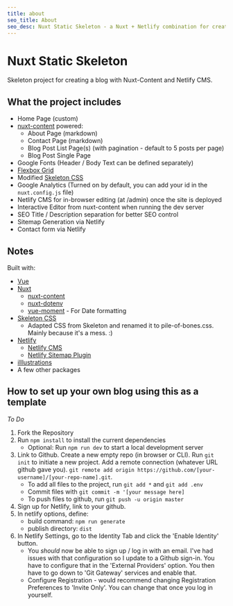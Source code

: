 ```yaml
---
title: about
seo_title: About
seo_desc: Nuxt Static Skeleton - a Nuxt + Netlify combination for creating static websites
---
```


# Nuxt Static Skeleton

Skeleton project for creating a blog with Nuxt-Content and Netlify CMS.

## What the project includes

- Home Page (custom)
- [nuxt-content](https://content.nuxtjs.org/) powered:
    - About Page (markdown)
    - Contact Page (markdown)
    - Blog Post List Page(s) (with pagination - default to 5 posts per page)
    - Blog Post Single Page
- Google Fonts (Header / Body Text can be defined separately)
- [Flexbox Grid](http://flexboxgrid.com/)
- Modified [Skeleton CSS](http://getskeleton.com/)
- Google Analytics (Turned on by default, you can add your id in the `nuxt.config.js` file)
- Netlify CMS for in-browser editing (at /admin) once the site is deployed
- Interactive Editor from nuxt-content when running the dev server
- SEO Title / Description separation for better SEO control
- Sitemap Generation via Netlify
- Contact form via Netlify


## Notes

Built with:
- [Vue](https://vuejs.org/)
- [Nuxt](https://nuxtjs.org/)
    - [nuxt-content](https://content.nuxtjs.org/)
    - [nuxt-dotenv](https://github.com/nuxt-community/dotenv-module)
    - [vue-moment](https://github.com/brockpetrie/vue-moment) - For Date formatting
- [Skeleton CSS](http://getskeleton.com/)
    - Adapted CSS from Skeleton and renamed it to pile-of-bones.css.  Mainly because it's a mess. :)
- [Netlify](https://www.netlify.com/)
    - [Netlify CMS](https://www.netlifycms.org/)
    - [Netlify Sitemap Plugin](https://github.com/netlify-labs/netlify-plugin-sitemap)
- [illlustrations](https://illlustrations.co/)
- A few other packages


## How to set up your own blog using this as a template

*To Do*

1. Fork the Repository
2. Run `npm install` to install the current dependencies
    * Optional: Run `npm run dev` to start a local development server
3. Link to Github. Create a new empty repo (in browser or CLI). Run `git init` to initiate a new project.  Add a remote connection (whatever URL github gave you). `git remote add origin https://github.com/[your-username]/[your-repo-name].git`.
    * To add all files to the project, run `git add *` and `git add .env`
    * Commit files with `git commit -m '[your message here]`
    * To push files to github, run `git push -u origin master`
4. Sign up for Netlify, link to your github.
5. In netlify options,  define:
    * build command: `npm run generate`
    * publish directory: `dist`
6. In Netlify Settings, go to the Identity Tab and click the 'Enable Identity' button.
    * You *should* now be able to sign up / log in with an email. I've had issues with that configuration so I update to a Github sign-in.  You have to configure that in the 'External Providers' option. You then have to go down to 'Git Gateway' services and enable that.
    * Configure Registration - would recommend changing Registration Preferences to 'Invite Only'. You can change that once you log in yourself.

